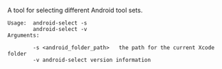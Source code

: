 A tool for selecting different Android tool sets.

    Usage:  android-select -s
            android-select -v
    Arguments:

            -s <android_folder_path>   the path for the current Xcode folder
            -v android-select version information
